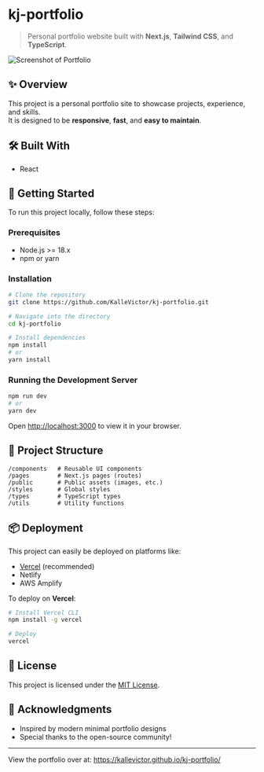 
# kj-portfolio

> Personal portfolio website built with **Next.js**, **Tailwind CSS**, and **TypeScript**.

![Screenshot of Portfolio](your-screenshot-url-here) <!-- optional: you can add a screenshot if you want -->

## ✨ Overview

This project is a personal portfolio site to showcase projects, experience, and skills.  
It is designed to be **responsive**, **fast**, and **easy to maintain**.

## 🛠 Built With

- React

## 🚀 Getting Started

To run this project locally, follow these steps:

### Prerequisites

- Node.js >= 18.x
- npm or yarn

### Installation

```bash
# Clone the repository
git clone https://github.com/KalleVictor/kj-portfolio.git

# Navigate into the directory
cd kj-portfolio

# Install dependencies
npm install
# or
yarn install
```

### Running the Development Server

```bash
npm run dev
# or
yarn dev
```

Open [http://localhost:3000](http://localhost:3000) to view it in your browser.

## 🧩 Project Structure

```
/components   # Reusable UI components
/pages        # Next.js pages (routes)
/public       # Public assets (images, etc.)
/styles       # Global styles
/types        # TypeScript types
/utils        # Utility functions
```

## 📦 Deployment

This project can easily be deployed on platforms like:

- [Vercel](https://vercel.com/) (recommended)
- Netlify
- AWS Amplify

To deploy on **Vercel**:

```bash
# Install Vercel CLI
npm install -g vercel

# Deploy
vercel
```

## 📄 License

This project is licensed under the [MIT License](LICENSE).

## 🙌 Acknowledgments

- Inspired by modern minimal portfolio designs
- Special thanks to the open-source community!

---

View the portfolio over at: https://kallevictor.github.io/kj-portfolio/
